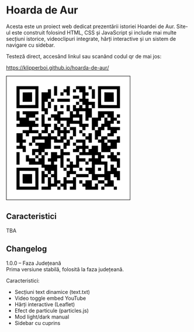 # Hoarda de Aur

Acesta este un proiect web dedicat prezentării istoriei Hoardei de Aur. Site-ul este construit folosind HTML, CSS și JavaScript și include mai multe secțiuni istorice, videoclipuri integrate, hărți interactive și un sistem de navigare cu sidebar.

Testeză direct, accesând linkul sau scanând codul qr de mai jos:

https://klipperboi.github.io/hoarda-de-aur/

![QR Code](assets/qr.png)


## Caracteristici
TBA

## Changelog

1.0.0 – Faza Județeană  
Prima versiune stabilă, folosită la faza județeană.

Caracteristici:
- Secțiuni text dinamice (text.txt)
- Video toggle embed YouTube
- Hărți interactive (Leaflet)
- Efect de particule (particles.js)
- Mod light/dark manual
- Sidebar cu cuprins
